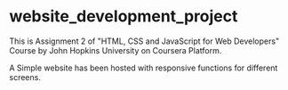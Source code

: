 # website_development_project

This is Assignment 2 of "HTML, CSS and JavaScript for Web Developers" Course by John Hopkins University on Coursera Platform.

A Simple website has been hosted with responsive functions for different screens.
